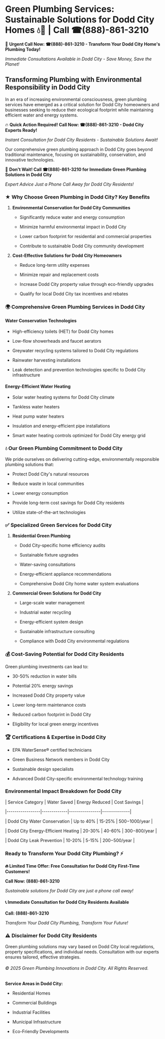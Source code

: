# Green Plumbing Services: Sustainable Solutions for Dodd City Homes 💧🌿 | Call ☎(888)-861-3210

🚨 **Urgent Call Now: ☎(888)-861-3210 - Transform Your Dodd City Home's Plumbing Today!**
*Immediate Consultations Available in Dodd City - Save Money, Save the Planet!*

## Transforming Plumbing with Environmental Responsibility in Dodd City

In an era of increasing environmental consciousness, green plumbing services have emerged as a critical solution for Dodd City homeowners and businesses seeking to reduce their ecological footprint while maintaining efficient water and energy systems. 

🔥 **Quick Action Required! Call Now: ☎(888)-861-3210 - Dodd City Experts Ready!**
*Instant Consultation for Dodd City Residents - Sustainable Solutions Await!*

Our comprehensive green plumbing approach in Dodd City goes beyond traditional maintenance, focusing on sustainability, conservation, and innovative technologies.

🚨 **Don't Wait! Call ☎(888)-861-3210 for Immediate Green Plumbing Solutions in Dodd City**
*Expert Advice Just a Phone Call Away for Dodd City Residents!*

### ★ Why Choose Green Plumbing in Dodd City? Key Benefits

1. **Environmental Conservation for Dodd City Communities** 
   - Significantly reduce water and energy consumption
   - Minimize harmful environmental impact in Dodd City
   - Lower carbon footprint for residential and commercial properties
   - Contribute to sustainable Dodd City community development

2. **Cost-Effective Solutions for Dodd City Homeowners** 
   - Reduce long-term utility expenses
   - Minimize repair and replacement costs
   - Increase Dodd City property value through eco-friendly upgrades
   - Qualify for local Dodd City tax incentives and rebates

### 🌍 Comprehensive Green Plumbing Services in Dodd City

#### Water Conservation Technologies
- High-efficiency toilets (HET) for Dodd City homes
- Low-flow showerheads and faucet aerators
- Greywater recycling systems tailored to Dodd City regulations
- Rainwater harvesting installations
- Leak detection and prevention technologies specific to Dodd City infrastructure

#### Energy-Efficient Water Heating
- Solar water heating systems for Dodd City climate
- Tankless water heaters
- Heat pump water heaters
- Insulation and energy-efficient pipe installations
- Smart water heating controls optimized for Dodd City energy grid

### 💧 Our Green Plumbing Commitment to Dodd City

We pride ourselves on delivering cutting-edge, environmentally responsible plumbing solutions that:
- Protect Dodd City's natural resources
- Reduce waste in local communities
- Lower energy consumption
- Provide long-term cost savings for Dodd City residents
- Utilize state-of-the-art technologies

### ✅ Specialized Green Services for Dodd City

1. **Residential Green Plumbing**
   - Dodd City-specific home efficiency audits
   - Sustainable fixture upgrades
   - Water-saving consultations
   - Energy-efficient appliance recommendations
   - Comprehensive Dodd City home water system evaluations

2. **Commercial Green Solutions for Dodd City**
   - Large-scale water management
   - Industrial water recycling
   - Energy-efficient system design
   - Sustainable infrastructure consulting
   - Compliance with Dodd City environmental regulations

### 💰 Cost-Saving Potential for Dodd City Residents

Green plumbing investments can lead to:
- 30-50% reduction in water bills
- Potential 20% energy savings
- Increased Dodd City property value
- Lower long-term maintenance costs
- Reduced carbon footprint in Dodd City
- Eligibility for local green energy incentives

### 🏆 Certifications & Expertise in Dodd City

- EPA WaterSense® certified technicians
- Green Business Network members in Dodd City
- Sustainable design specialists
- Advanced Dodd City-specific environmental technology training

### Environmental Impact Breakdown for Dodd City

| Service Category | Water Saved | Energy Reduced | Cost Savings |
|-----------------|-------------|----------------|--------------|
| Dodd City Water Conservation | Up to 40% | 15-25% | $500-$1000/year |
| Dodd City Energy-Efficient Heating | 20-30% | 40-60% | $300-$800/year |
| Dodd City Leak Prevention | 10-20% | 5-15% | $200-$500/year |

### Ready to Transform Your Dodd City Plumbing? ⚡

**🔥 Limited Time Offer: Free Consultation for Dodd City First-Time Customers!**

**Call Now: (888)-861-3210**
*Sustainable solutions for Dodd City are just a phone call away!*

#### 📞 Immediate Consultation for Dodd City Residents Available

**Call: (888)-861-3210**
*Transform Your Dodd City Plumbing, Transform Your Future!*

### ⚠️ Disclaimer for Dodd City Residents

Green plumbing solutions may vary based on Dodd City local regulations, property specifications, and individual needs. Consultation with our experts ensures tailored, effective strategies.

###### © 2025 Green Plumbing Innovations in Dodd City. All Rights Reserved.

**Service Areas in Dodd City:** 
- Residential Homes
- Commercial Buildings
- Industrial Facilities
- Municipal Infrastructure
- Eco-Friendly Developments